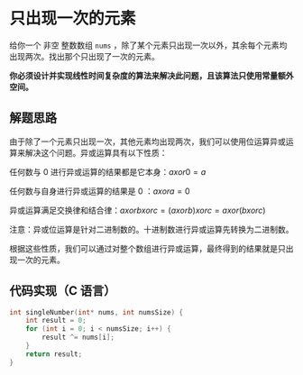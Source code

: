 # 只出现一次的元素

给你一个 非空 整数数组 `nums` ，除了某个元素只出现一次以外，其余每个元素均出现两次。找出那个只出现了一次的元素。

**你必须设计并实现线性时间复杂度的算法来解决此问题，且该算法只使用常量额外空间。**

## 解题思路

由于除了一个元素只出现一次，其他元素均出现两次，我们可以使用位运算异或运算来解决这个问题。异或运算具有以下性质：

任何数与 0 进行异或运算的结果都是它本身：$a xor 0 = a$

任何数与自身进行异或运算的结果是 $0$ ：$a xor a = 0$

异或运算满足交换律和结合律：$a xor b xor c = (a xor b) xor c = a xor (b xor c)$

注意：异或位运算是针对二进制数的。十进制数进行异或运算先转换为二进制数。

根据这些性质，我们可以通过对整个数组进行异或运算，最终得到的结果就是只出现一次的元素。

## 代码实现（C 语言）

```c
int singleNumber(int* nums, int numsSize) {
    int result = 0;
    for (int i = 0; i < numsSize; i++) {
        result ^= nums[i];
    }
    return result;
}
```
